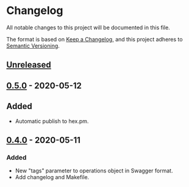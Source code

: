 # Changelog
All notable changes to this project will be documented in this file.

The format is based on [Keep a Changelog](https://keepachangelog.com/en/1.0.0/),
and this project adheres to [Semantic Versioning](https://semver.org/spec/v2.0.0.html).

## [Unreleased]

## [0.5.0] - 2020-05-12
## Added
- Automatic publish to hex.pm.

## [0.4.0] - 2020-05-11
### Added
- New "tags" parameter to operations object in Swagger format.
- Add changelog and Makefile.

[Unreleased]: https://github.com/brainn-co/xcribe/compa...master
[0.5.0]: https://github.com/brainn-co/xcribe/compare/0.4.0...0.5.0
[0.4.0]: https://github.com/brainn-co/xcribe/compare/0.3.0...0.4.0
